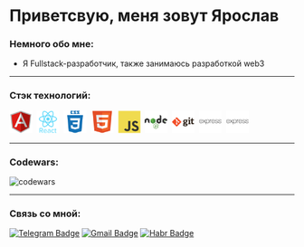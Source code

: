 # Приветсвую, меня зовут Ярослав

### Немного обо мне:

* Я Fullstack-разработчик, также занимаюсь разработкой web3
---
### Стэк технологий:
<div>
  <img src="https://github.com/devicons/devicon/blob/master/icons/angularjs/angularjs-original.svg" title="Angular" alt="Angular" width="40" height="40"/>&nbsp;
  <img src="https://github.com/devicons/devicon/blob/master/icons/react/react-original-wordmark.svg" title="React" alt="React" width="40" height="40"/>&nbsp;
  <img src="https://github.com/devicons/devicon/blob/master/icons/css3/css3-plain-wordmark.svg"  title="CSS3" alt="CSS" width="40" height="40"/>&nbsp;
  <img src="https://github.com/devicons/devicon/blob/master/icons/html5/html5-original.svg" title="HTML5" alt="HTML" width="40" height="40"/>&nbsp;
  <img src="https://github.com/devicons/devicon/blob/master/icons/javascript/javascript-original.svg" title="JavaScript" alt="JavaScript" width="40" height="40"/>&nbsp;
  <img src="https://github.com/devicons/devicon/blob/master/icons/nodejs/nodejs-original-wordmark.svg" title="NodeJS" alt="NodeJS" width="40" height="40"/>&nbsp;
  <img src="https://github.com/devicons/devicon/blob/master/icons/git/git-original-wordmark.svg" title="Git" **alt="Git" width="40" height="40"/>&nbsp;
  <img src="https://github.com/devicons/devicon/blob/master/icons/express/express-original-wordmark.svg" title="expressjs" **alt="expressjs" width="40" height="40"/>&nbsp;
  <img src="https://github.com/devicons/devicon/blob/master/icons/express/express-original-wordmark.svg" title="expressjs" **alt="expressjs" width="40" height="40"/>&nbsp;
</div>

---

### Codewars: 
![codewars](https://www.codewars.com/users/Killa66/badges/large)

---

### Связь со мной: 
[![Telegram Badge](https://img.shields.io/badge/-killa_66-blue?style=flat&logo=Telegram&logoColor=white)](https://t.me/killa_66) 
[![Gmail Badge](https://img.shields.io/badge/-Gmail-red?style=flat&logo=Gmail&logoColor=white)](mailto:killa669966@gmail.com)
[![Habr Badge](https://img.shields.io/badge/-Habr-red?style=flat&logo=habr&logoColor=white)](https://https://career.habr.com/killa66)

